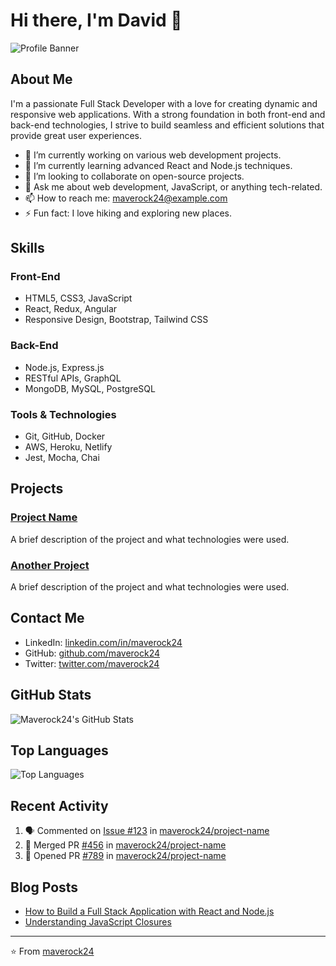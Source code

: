 # Hi there, I'm David 👋

![Profile Banner](https://drive.google.com/uc?id=1BJTl8b8JmRTQY3zAUs4hm2TdL_-A2XKx)

## About Me

I'm a passionate Full Stack Developer with a love for creating dynamic and responsive web applications. With a strong foundation in both front-end and back-end technologies, I strive to build seamless and efficient solutions that provide great user experiences.

- 🔭 I’m currently working on various web development projects.
- 🌱 I’m currently learning advanced React and Node.js techniques.
- 👯 I’m looking to collaborate on open-source projects.
- 💬 Ask me about web development, JavaScript, or anything tech-related.
- 📫 How to reach me: [maverock24@example.com](mailto:maverock24@example.com)
- ⚡ Fun fact: I love hiking and exploring new places.

## Skills

### Front-End
- HTML5, CSS3, JavaScript
- React, Redux, Angular
- Responsive Design, Bootstrap, Tailwind CSS

### Back-End
- Node.js, Express.js
- RESTful APIs, GraphQL
- MongoDB, MySQL, PostgreSQL

### Tools & Technologies
- Git, GitHub, Docker
- AWS, Heroku, Netlify
- Jest, Mocha, Chai

## Projects

### [Project Name](https://github.com/maverock24/project-name)
A brief description of the project and what technologies were used.

### [Another Project](https://github.com/maverock24/another-project)
A brief description of the project and what technologies were used.

## Contact Me

- LinkedIn: [linkedin.com/in/maverock24](https://linkedin.com/in/maverock24)
- GitHub: [github.com/maverock24](https://github.com/maverock24)
- Twitter: [twitter.com/maverock24](https://twitter.com/maverock24)

## GitHub Stats

![Maverock24's GitHub Stats](https://github-readme-stats.vercel.app/api?username=maverock24&show_icons=true&theme=radical)

## Top Languages

![Top Languages](https://github-readme-stats.vercel.app/api/top-langs/?username=maverock24&layout=compact&theme=radical)

## Recent Activity

<!--START_SECTION:activity-->
1. 🗣 Commented on [Issue #123](https://github.com/maverock24/project-name/issues/123) in [maverock24/project-name](https://github.com/maverock24/project-name)
2. 🎉 Merged PR [#456](https://github.com/maverock24/project-name/pull/456) in [maverock24/project-name](https://github.com/maverock24/project-name)
3. 💪 Opened PR [#789](https://github.com/maverock24/project-name/pull/789) in [maverock24/project-name](https://github.com/maverock24/project-name)
<!--END_SECTION:activity-->

## Blog Posts

<!-- BLOG-POST-LIST:START -->
- [How to Build a Full Stack Application with React and Node.js](https://dev.to/maverock24/how-to-build-a-full-stack-application-with-react-and-node-js-1a2b)
- [Understanding JavaScript Closures](https://dev.to/maverock24/understanding-javascript-closures-3c4d)
<!-- BLOG-POST-LIST:END -->

---

⭐️ From [maverock24](https://github.com/maverock24)
